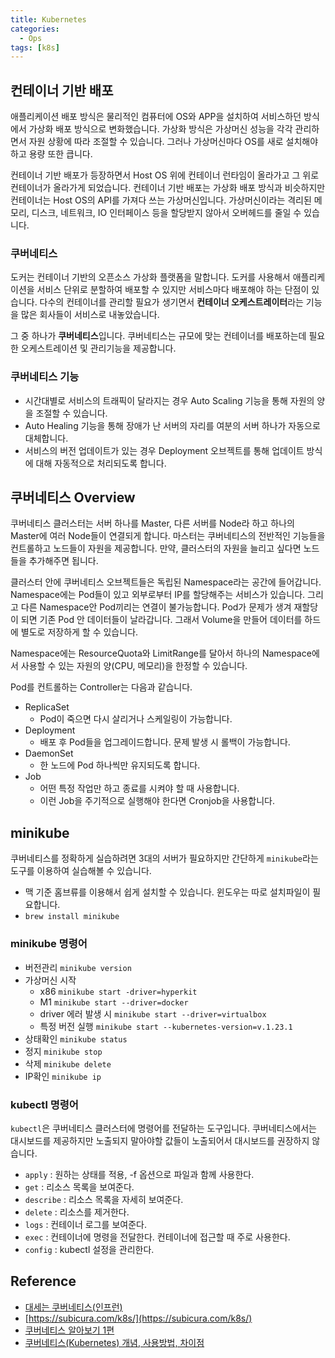 ```yaml
---
title: Kubernetes
categories:
  - Ops
tags: [k8s]
---
```

## 컨테이너 기반 배포
애플리케이션 배포 방식은 물리적인 컴퓨터에 OS와 APP을 설치하여 서비스하던 방식에서 가상화 배포 방식으로 변화했습니다. 가상화 방식은 가상머신 성능을 각각 관리하면서 자원 상황에 따라 조절할 수 있습니다. 그러나 가상머신마다 OS를 새로 설치해야 하고 용량 또한 큽니다.

컨테이너 기반 배포가 등장하면서 Host OS 위에 컨테이너 런타임이 올라가고 그 위로 컨테이너가 올라가게 되었습니다. 컨테이너 기반 배포는 가상화 배포 방식과 비슷하지만 컨테이너는 Host OS의 API를 가져다 쓰는 가상머신입니다. 가상머신이라는 격리된 메모리, 디스크, 네트워크, IO 인터페이스 등을 할당받지 않아서 오버헤드를 줄일 수 있습니다.

### 쿠버네티스
도커는 컨테이너 기반의 오픈소스 가상화 플랫폼을 말합니다. 도커를 사용해서 애플리케이션을 서비스 단위로 분할하여 배포할 수 있지만 서비스마다 배포해야 하는 단점이 있습니다. 다수의 컨테이너를 관리할 필요가 생기면서 **컨테이너 오케스트레이터**라는 기능을 많은 회사들이 서비스로 내놓았습니다.

그 중 하나가 **쿠버네티스**입니다. 쿠버네티스는 규모에 맞는 컨테이너를 배포하는데 필요한 오케스트레이션 및 관리기능을 제공합니다.

### 쿠버네티스 기능
- 시간대별로 서비스의 트래픽이 달라지는 경우 Auto Scaling 기능을 통해 자원의 양을 조절할 수 있습니다.
- Auto Healing 기능을 통해 장애가 난 서버의 자리를 여분의 서버 하나가 자동으로 대체합니다.
- 서비스의 버전 업데이트가 있는 경우 Deployment 오브젝트를 통해 업데이트 방식에 대해 자동적으로 처리되도록 합니다.

## 쿠버네티스 Overview
쿠버네티스 클러스터는 서버 하나를 Master, 다른 서버를 Node라 하고 하나의 Master에 여러 Node들이 연결되게 합니다. 마스터는 쿠버네티스의 전반적인 기능들을 컨트롤하고 노드들이 자원을 제공합니다. 만약, 클러스터의 자원을 늘리고 싶다면 노드들을 추가해주면 됩니다.

클러스터 안에 쿠버네티스 오브젝트들은 독립된 Namespace라는 공간에 들어갑니다. Namespace에는 Pod들이 있고 외부로부터 IP를 할당해주는 서비스가 있습니다. 그리고 다른 Namespace안 Pod끼리는 연결이 불가능합니다. Pod가 문제가 생겨 재할당이 되면 기존 Pod 안 데이터들이 날라갑니다. 그래서 Volume을 만들어 데이터를 하드에 별도로 저장하게 할 수 있습니다.

Namespace에는 ResourceQuota와 LimitRange를 달아서 하나의 Namespace에서 사용할 수 있는 자원의 양(CPU, 메모리)을 한정할 수 있습니다.

Pod를 컨트롤하는 Controller는 다음과 같습니다.
- ReplicaSet
  - Pod이 죽으면 다시 살리거나 스케일링이 가능합니다.
- Deployment
  - 배포 후 Pod들을 업그레이드합니다. 문제 발생 시 롤백이 가능합니다.
- DaemonSet
  - 한 노드에 Pod 하나씩만 유지되도록 합니다.
- Job
  - 어떤 특정 작업만 하고 종료를 시켜야 할 때 사용합니다.
  - 이런 Job을 주기적으로 실행해야 한다면 Cronjob을 사용합니다.

## minikube
쿠버네티스를 정확하게 실습하려면 3대의 서버가 필요하지만 간단하게 `minikube`라는 도구를 이용하여 실습해볼 수 있습니다.
- 맥 기준 홈브류를 이용해서 쉽게 설치할 수 있습니다. 윈도우는 따로 설치파일이 필요합니다.
- `brew install minikube`

### minikube 명령어
- 버전관리 `minikube version`
- 가상머신 시작
  - x86 `minikube start -driver=hyperkit`
  - M1 `minikube start --driver=docker`
  - driver 에러 발생 시 `minikube start --driver=virtualbox`
  - 특정 버전 실행 `minikube start --kubernetes-version=v.1.23.1`
- 상태확인 `minikube status`
- 정지 `minikube stop`
- 삭제 `minikube delete`
- IP확인 `minikube ip`

### kubectl 명령어
`kubectl`은 쿠버네티스 클러스터에 명령어를 전달하는 도구입니다. 쿠버네티스에서는 대시보드를 제공하지만 노출되지 말아야할 값들이 노출되어서 대시보드를 권장하지 않습니다.
- `apply` : 원하는 상태를 적용, -f 옵션으로 파일과 함께 사용한다.
- `get` : 리소스 목록을 보여준다.
- `describe` : 리소스 목록을 자세히 보여준다.
- `delete` : 리소스를 제거한다.
- `logs` : 컨테이너 로그를 보여준다.
- `exec` : 컨테이너에 명령을 전달한다. 컨테이너에 접근할 때 주로 사용한다.
- `config` : kubectl 설정을 관리한다.

## Reference
- [대세는 쿠버네티스(인프런)](https://www.inflearn.com/course/%EC%BF%A0%EB%B2%84%EB%84%A4%ED%8B%B0%EC%8A%A4-%EA%B8%B0%EC%B4%88/dashboard)
- [https://subicura.com/k8s/](https://subicura.com/k8s/)
- [쿠버네티스 알아보기 1편](https://samsungsds.com/kr/story/220222_kubernetes1.html)
- [쿠버네티스(Kubernetes) 개념, 사용방법, 차이점](https://www.redhat.com/ko/topics/containers/what-is-kubernetes)